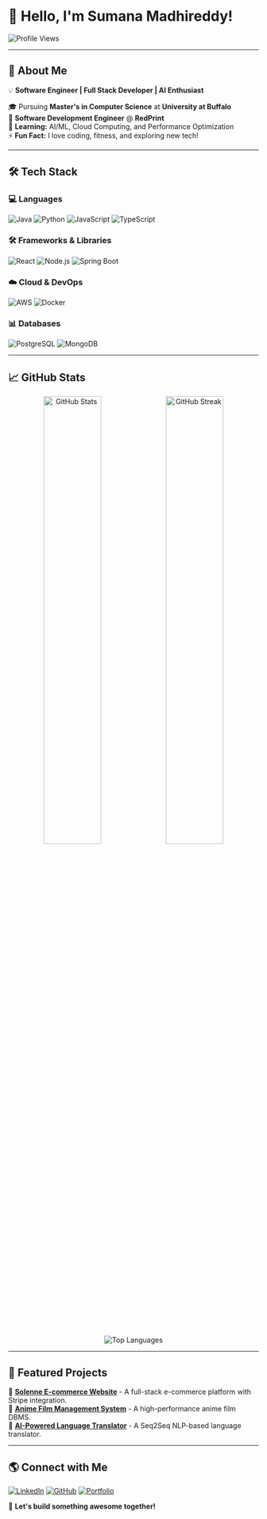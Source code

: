 # 👋 Hello, I'm Sumana Madhireddy!

![Profile Views](https://komarev.com/ghpvc/?username=Sumana-Madhireddy&color=blue&style=flat)

---

## 🚀 About Me

💡 **Software Engineer | Full Stack Developer | AI Enthusiast**

🎓 Pursuing **Master's in Computer Science** at **University at Buffalo**  
💼 **Software Development Engineer** @ **RedPrint**  
🌱 **Learning:** AI/ML, Cloud Computing, and Performance Optimization  
⚡ **Fun Fact:** I love coding, fitness, and exploring new tech!  

---

## 🛠️ Tech Stack

### **💻 Languages**
![Java](https://img.shields.io/badge/Java-007396?style=for-the-badge&logo=java&logoColor=white)
![Python](https://img.shields.io/badge/Python-3670A0?style=for-the-badge&logo=python&logoColor=ffdd54)
![JavaScript](https://img.shields.io/badge/JavaScript-%23323330.svg?style=for-the-badge&logo=javascript&logoColor=%23F7DF1E)
![TypeScript](https://img.shields.io/badge/TypeScript-3178C6?style=for-the-badge&logo=typescript&logoColor=white)

### **🛠️ Frameworks & Libraries**
![React](https://img.shields.io/badge/React-20232A?style=for-the-badge&logo=react&logoColor=61DAFB)
![Node.js](https://img.shields.io/badge/Node.js-339933?style=for-the-badge&logo=node.js&logoColor=white)
![Spring Boot](https://img.shields.io/badge/Spring_Boot-6DB33F?style=for-the-badge&logo=spring-boot&logoColor=white)

### **☁️ Cloud & DevOps**
![AWS](https://img.shields.io/badge/AWS-FF9900?style=for-the-badge&logo=amazonaws&logoColor=white)
![Docker](https://img.shields.io/badge/Docker-2496ED?style=for-the-badge&logo=docker&logoColor=white)

### **📊 Databases**
![PostgreSQL](https://img.shields.io/badge/PostgreSQL-316192?style=for-the-badge&logo=postgresql&logoColor=white)
![MongoDB](https://img.shields.io/badge/MongoDB-4EA94B?style=for-the-badge&logo=mongodb&logoColor=white)

---

## 📈 GitHub Stats

<p align="center">
  <img src="https://github-readme-stats.vercel.app/api?username=Sumana-Madhireddy&show_icons=true&theme=radical" alt="GitHub Stats" width="48%"/>
  <img src="https://github-readme-streak-stats.herokuapp.com/?user=Sumana-Madhireddy&theme=radical" alt="GitHub Streak" width="48%"/>
</p>

<p align="center">
  <img src="https://github-readme-stats.vercel.app/api/top-langs/?username=Sumana-Madhireddy&layout=compact&theme=radical" alt="Top Languages"/>
</p>

---

## 📌 Featured Projects

🔹 [**Solenne E-commerce Website**](https://github.com/Sumana-Madhireddy/solenne-ecommerce) - A full-stack e-commerce platform with Stripe integration.  
🔹 [**Anime Film Management System**](https://github.com/Sumana-Madhireddy/anime-db) - A high-performance anime film DBMS.  
🔹 [**AI-Powered Language Translator**](https://github.com/Sumana-Madhireddy/ai-translator) - A Seq2Seq NLP-based language translator.

---

## 🌎 Connect with Me

[![LinkedIn](https://img.shields.io/badge/LinkedIn-%230077B5.svg?style=for-the-badge&logo=linkedin&logoColor=white)](https://www.linkedin.com/in/sumana-madhireddy/)
[![GitHub](https://img.shields.io/badge/GitHub-181717?style=for-the-badge&logo=github&logoColor=white)](https://github.com/Sumana-Madhireddy/)
[![Portfolio](https://img.shields.io/badge/Portfolio-%2312100E.svg?style=for-the-badge&logo=firefox&logoColor=white)](https://sumana-madhireddy.github.io/Portfolio/)

🚀 **Let's build something awesome together!**
